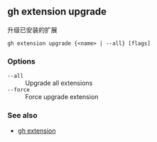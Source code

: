## gh extension upgrade

升级已安装的扩展

```
gh extension upgrade {<name> | --all} [flags]
```

### Options

<dl class="flags">
	<dt><code>--all</code></dt>
	<dd>Upgrade all extensions</dd>

<dt><code>--force</code></dt>
<dd>Force upgrade extension</dd>

</dl>

### See also

- [gh extension](./gh_extension.zh.md)
